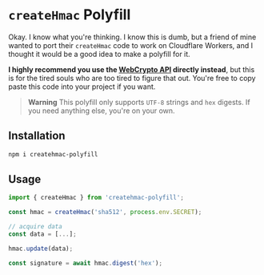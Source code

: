 # `createHmac` Polyfill

Okay. I know what you're thinking. I know this is dumb, but a friend of mine wanted to port their
`createHmac` code to work on Cloudflare Workers, and I thought it would be a good idea to make
a polyfill for it.

**I highly recommend you use the [WebCrypto API](https://developer.mozilla.org/en-US/docs/Web/API/Web_Crypto_API) directly instead**, but this is for the tired souls who are too tired to figure that out. You're free to copy paste this code into your project if you want.

> **Warning**
> This polyfill only supports `UTF-8` strings and `hex` digests. If you need anything else, you're on your own.

## Installation

```sh
npm i createhmac-polyfill
```

## Usage

```js
import { createHmac } from 'createhmac-polyfill';

const hmac = createHmac('sha512', process.env.SECRET);

// acquire data
const data = [...];

hmac.update(data);

const signature = await hmac.digest('hex');
```
